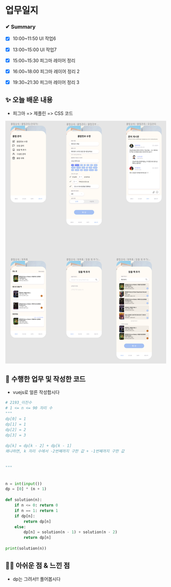 # 업무일지

### ✔ Summary

- [x] 10:00~11:50 UI 작업6
- [x] 13:00~15:00 UI 작업7
- [x] 15:00~15:30 피그마 레이어 정리
- [x] 16:00~18:00 피그마 레이어 정리 2
- [x] 19:30~21:30 피그마 레이어 정리 3



## ✨ 오늘 배운 내용

- 피그마 => 제플린 => CSS 코드

![image-20210729084626790](README.assets/image-20210729084626790.png)




## 👀 수행한 업무 및 작성한 코드

- vuejs로 얼른 작성합시다

```python
# 2193_이친수
# 1 <= n <= 90 자리 수
"""
dp[0] = 1
dp[1] = 1
dp[2] = 2
dp[3] = 3

dp[k] = dp[k - 2] + dp[k - 1]
왜냐하면, k 자리 수에서 -2번째까지 구한 값 + -1번째까지 구한 값


"""


n = int(input())
dp = [0] * (n + 1)

def solution(n):
    if n <= 0: return 0
    if n == 1: return 1
    if dp[n]: 
        return dp[n]
    else:
        dp[n] = solution(n - 1) + solution(n - 2)
        return dp[n]

print(solution(n))
```





## 🐱‍💻 아쉬운 점 & 느낀 점

- dp는 그려서!! 풀어봅시다

 


